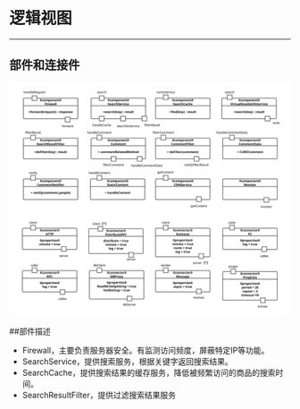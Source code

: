 # 逻辑视图

---

## 部件和连接件

![](/assets/connectorAndComponent.svg)

##部件描述

* Firewall，主要负责服务器安全。有监测访问频度，屏蔽特定IP等功能。
* SearchService，提供搜索服务，根据关键字返回搜索结果。
* SearchCache，提供搜索结果的缓存服务，降低被频繁访问的商品的搜索时间。
* SearchResultFilter，提供过滤搜索结果服务